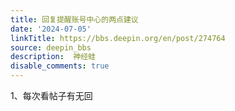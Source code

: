 ```yaml
---
title: 回复提醒账号中心的两点建议
date: '2024-07-05'
linkTitle: https://bbs.deepin.org/en/post/274764
source: deepin_bbs
description:  神经蛙 
disable_comments: true
---
```

1、每次看帖子有无回
